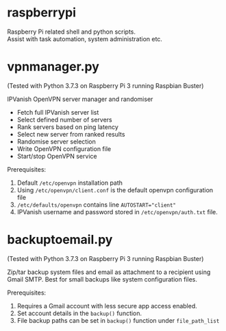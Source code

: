 # raspberrypi
Raspberry Pi related shell and python scripts.  
Assist with task automation, system administration etc.

# vpnmanager.py
(Tested with Python 3.7.3 on Raspberry Pi 3 running Raspbian Buster)

IPVanish OpenVPN server manager and randomiser
- Fetch full IPVanish server list
- Select defined number of servers
- Rank servers based on ping latency
- Select new server from ranked results
- Randomise server selection
- Write OpenVPN configuration file
- Start/stop OpenVPN service

Prerequisites:
1. Default `/etc/openvpn` installation path
2. Using `/etc/openvpn/client.conf` is the default openvpn configuration file
3. `/etc/defaults/openvpn` contains line `AUTOSTART="client"`
3. IPVanish username and password stored in `/etc/openvpn/auth.txt` file.

# backuptoemail.py
(Tested with Python 3.7.3 on Raspberry Pi 3 running Raspbian Buster)

Zip/tar backup system files and email as attachment to a
recipient using Gmail SMTP. Best for small backups like
system configuration files.

Prerequisites:
1. Requires a Gmail account with less secure app access enabled.
2. Set account details in the `backup()` function.
3. File backup paths can be set in `backup()` function under `file_path_list`
